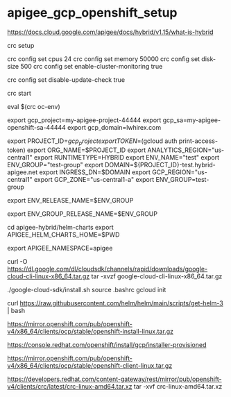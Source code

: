 # apigee_gcp_openshift_setup

https://docs.cloud.google.com/apigee/docs/hybrid/v1.15/what-is-hybrid


crc setup

crc config set cpus 24
crc config set memory 50000
crc config set disk-size 500
crc config set enable-cluster-monitoring true

crc config set disable-update-check true

crc start

eval $(crc oc-env)




export gcp_project=my-apigee-project-44444
export gcp_sa=my-apigee-openshift-sa-44444
export gcp_domain=lwhirex.com

export PROJECT_ID=$gcp_project
export TOKEN=$(gcloud auth print-access-token)
export ORG_NAME=$PROJECT_ID
export ANALYTICS_REGION="us-central1"
export RUNTIMETYPE=HYBRID
export ENV_NAME="test"
export ENV_GROUP="test-group"
export DOMAIN=${PROJECT_ID}-test.hybrid-apigee.net
export INGRESS_DN=$DOMAIN
export GCP_REGION="us-central1"
export GCP_ZONE="us-central1-a"
export ENV_GROUP=test-group

export ENV_RELEASE_NAME=$ENV_GROUP

export ENV_GROUP_RELEASE_NAME=$ENV_GROUP


cd apigee-hybrid/helm-charts
export APIGEE_HELM_CHARTS_HOME=$PWD


export APIGEE_NAMESPACE=apigee


curl -O https://dl.google.com/dl/cloudsdk/channels/rapid/downloads/google-cloud-cli-linux-x86_64.tar.gz
tar -xvzf google-cloud-cli-linux-x86_64.tar.gz

./google-cloud-sdk/install.sh
source  .bashrc
gcloud init


curl https://raw.githubusercontent.com/helm/helm/main/scripts/get-helm-3 | bash

https://mirror.openshift.com/pub/openshift-v4/x86_64/clients/ocp/stable/openshift-install-linux.tar.gz

https://console.redhat.com/openshift/install/gcp/installer-provisioned

https://mirror.openshift.com/pub/openshift-v4/x86_64/clients/ocp/stable/openshift-client-linux.tar.gz


https://developers.redhat.com/content-gateway/rest/mirror/pub/openshift-v4/clients/crc/latest/crc-linux-amd64.tar.xz
tar -xvf crc-linux-amd64.tar.xz








